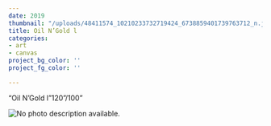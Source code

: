 ```yaml
---
date: 2019
thumbnail: "/uploads/48411574_10210233732719424_6738859401739763712_n.jpg"
title: Oil N’Gold l
categories:
- art
- canvas
project_bg_color: ''
project_fg_color: ''

---
```

“Oil N’Gold l”120”/100”

![No photo description available.](https://scontent-amt2-1.xx.fbcdn.net/v/t1.0-9/48411574_10210233732719424_6738859401739763712_n.jpg?_nc_cat=111&_nc_oc=AQmjqqAiVnVtrEQJZgIW7lZ52KmxkSwbUV-WMLSs9o9e1Z8KuDo9VRNYrvK9hiy_DFA&_nc_ht=scontent-amt2-1.xx&oh=f72efc3a88a35ea1c48d437562aa7723&oe=5D7ED507)